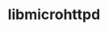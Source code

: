 ---
title: "libmicrohttpd"
layout: cache
categories: [package, develop-2025-06-01]
meta: {"compilers": ["gcc@10.5.0", "gcc@11.4.0", "gcc@13.3.0"], "num_specs": 3, "num_specs_by_stack": {"developer-tools-aarch64-linux-gnu": 1, "developer-tools-x86_64_v3-linux-gnu": 1, "hep": 1, "root": 3}, "oss": ["centos7", "rhel8", "ubuntu22.04"], "platforms": ["linux"], "stacks": ["developer-tools-aarch64-linux-gnu", "developer-tools-x86_64_v3-linux-gnu", "hep", "root"], "targets": ["aarch64", "x86_64_v3"], "versions": ["1.0.1"]}
spec_details: [{"compiler": "gcc@13.3.0", "hash": "3xuxhbc52mlnkah3srtwwobteagmspyd", "os": "rhel8", "platform": "linux", "size": "-", "stacks": ["developer-tools-aarch64-linux-gnu", "root"], "target": "aarch64", "variants": ["build_system=autotools", "~https"], "versions": ["1.0.1"]}, {"compiler": "gcc@10.5.0", "hash": "cby3sbuxpv4qcncyaojapro34h7ygozr", "os": "centos7", "platform": "linux", "size": "-", "stacks": ["developer-tools-x86_64_v3-linux-gnu", "root"], "target": "x86_64_v3", "variants": ["build_system=autotools", "~https"], "versions": ["1.0.1"]}, {"compiler": "gcc@11.4.0", "hash": "cxhs4u7k2gqyvvrlsjjmndzapc5xdpls", "os": "ubuntu22.04", "platform": "linux", "size": "-", "stacks": ["hep", "root"], "target": "x86_64_v3", "variants": ["build_system=autotools", "~https"], "versions": ["1.0.1"]}]
---
